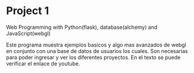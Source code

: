 # Project 1

Web Programming with Python(flask), database(alchemy) and JavaScript(webgl)

Este programa muestra ejemplos basicos y algo mas avanzados de webgl en conjunto con una base de datos de usuarios los cuales. Son necesarias para poder ingresar y ver los diferentes proyectos.
En el texto se puede verificar el enlace de youtube.
